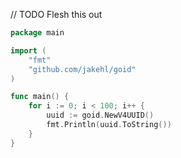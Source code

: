 // TODO Flesh this out  
```Go
package main

import (
	"fmt"
	"github.com/jakehl/goid"
)

func main() {
	for i := 0; i < 100; i++ {
		uuid := goid.NewV4UUID()
		fmt.Println(uuid.ToString())
	}
}
```